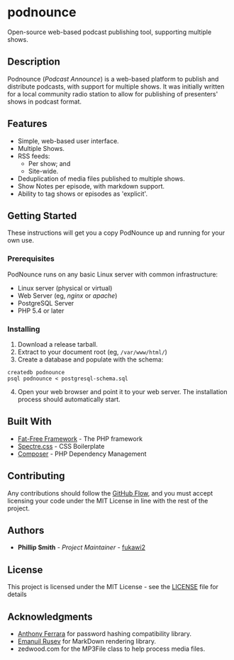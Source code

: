 # podnounce
Open-source web-based podcast publishing tool, supporting multiple shows.

## Description

Podnounce (*Podcast Announce*) is a web-based platform to publish and
distribute podcasts, with support for multiple shows. It was initially written
for a local community radio station to allow for publishing of presenters'
shows in podcast format.

## Features

  - Simple, web-based user interface.
  - Multiple Shows.
  - RSS feeds:
    - Per show; and
    - Site-wide.
  - Deduplication of media files published to multiple shows.
  - Show Notes per episode, with markdown support.
  - Ability to tag shows or episodes as 'explicit'.

## Getting Started

These instructions will get you a copy PodNounce up and running for your own use.

### Prerequisites
PodNounce runs on any basic Linux server with common infrastructure:

  - Linux server (physical or virtual)
  - Web Server (eg, *nginx* or *apache*)
  - PostgreSQL Server
  - PHP 5.4 or later

### Installing

 1. Download a release tarball.
 2. Extract to your document root (eg, `/var/www/html/`)
 3. Create a database and populate with the schema:
   ```
   createdb podnounce
   psql podnounce < postgresql-schema.sql
   ```
 4. Open your web browser and point it to your web server. The installation process should automatically start.

## Built With

* [Fat-Free Framework](https://fatfreeframework.com) - The PHP framework
* [Spectre.css](https://picturepan2.github.io/spectre/) - CSS Boilerplate
* [Composer](https://getcomposer.org/) - PHP Dependency Management

## Contributing

Any contributions should follow the [GitHub Flow](https://help.github.com/articles/github-flow/), and you must accept licensing your code under the MIT License in line with the rest of the project.

## Authors

* **Phillip Smith** - *Project Maintainer* - [fukawi2](https://github.com/fukawi2)

## License

This project is licensed under the MIT License - see the [LICENSE](LICENSE) file for details

## Acknowledgments

* [Anthony Ferrara](https://github.com/ircmaxell) for password hashing compatibility library.
* [Emanuil Rusev](https://github.com/erusev/) for MarkDown rendering library.
* zedwood.com for the MP3File class to help process media files.
